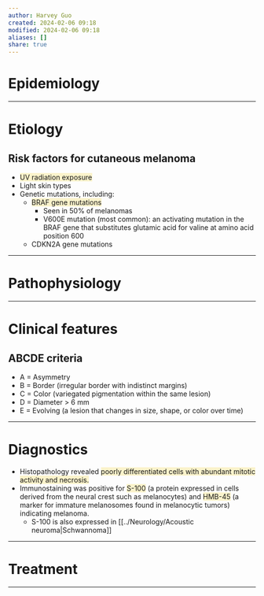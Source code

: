 ```yaml
---
author: Harvey Guo
created: 2024-02-06 09:18
modified: 2024-02-06 09:18
aliases: []
share: true
---
```

# Epidemiology


---
# Etiology
## Risk factors for cutaneous melanoma
- <span style="background:rgba(240, 200, 0, 0.2)">UV radiation exposure</span>
- Light skin types
- Genetic mutations, including:
	- <span style="background:rgba(240, 200, 0, 0.2)">BRAF gene mutations</span>
		- Seen in 50% of melanomas 
		- V600E mutation (most common): an activating mutation in the BRAF gene that substitutes glutamic acid for valine at amino acid position 600 
	- CDKN2A gene mutations

---
# Pathophysiology


---
# Clinical features
## ABCDE criteria
- A = Asymmetry
- B = Border (irregular border with indistinct margins)
- C = Color (variegated pigmentation within the same lesion)
- D = Diameter > 6 mm
- E = Evolving (a lesion that changes in size, shape, or color over time)

---
# Diagnostics
- Histopathology revealed <span style="background:rgba(240, 200, 0, 0.2)">poorly differentiated cells with abundant mitotic activity and necrosis. </span>
- Immunostaining was positive for <span style="background:rgba(240, 200, 0, 0.2)">S-100</span> (a protein expressed in cells derived from the neural crest such as melanocytes) and <span style="background:rgba(240, 200, 0, 0.2)">HMB-45</span> (a marker for immature melanosomes found in melanocytic tumors) indicating melanoma.
	- S-100 is also expressed in [[../Neurology/Acoustic neuroma|Schwannoma]]

---
# Treatment


---
